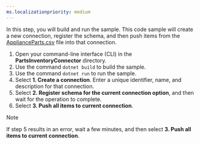 ```yaml
---
ms.localizationpriority: medium
---
```


<!-- markdownlint-disable MD041 -->

In this step, you will build and run the sample. This code sample will create a new connection, register the schema, and then push items from the [ApplianceParts.csv](https://github.com/microsoftgraph/msgraph-search-connector-sample/blob/main/PartsInventoryConnector/ApplianceParts.csv) file into that connection.

1. Open your command-line interface (CLI) in the **PartsInventoryConnector** directory.
2. Use the command `dotnet build` to build the sample.
3. Use the command `dotnet run` to run the sample.
4. Select **1. Create a connection**. Enter a unique identifier, name, and description for that connection.
5. Select **2. Register schema for the current connection option**, and then wait for the operation to complete.
6. Select **3. Push all items to current connection**.

  > [!NOTE]
  > If step 5 results in an error, wait a few minutes, and then select **3. Push all items to current connection**.
